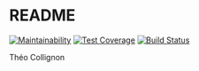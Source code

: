 ﻿# README

[![Maintainability](https://api.codeclimate.com/v1/badges/e517f56eb464f896c2f8/maintainability)](https://codeclimate.com/github/TheoCollignon/Backend/maintainability)
[![Test Coverage](https://api.codeclimate.com/v1/badges/e517f56eb464f896c2f8/test_coverage)](https://codeclimate.com/github/TheoCollignon/Backend/test_coverage)
[![Build Status](https://travis-ci.com/TheoCollignon/Backend.svg?branch=master)](https://travis-ci.com/TheoCollignon/Backend)

Théo Collignon